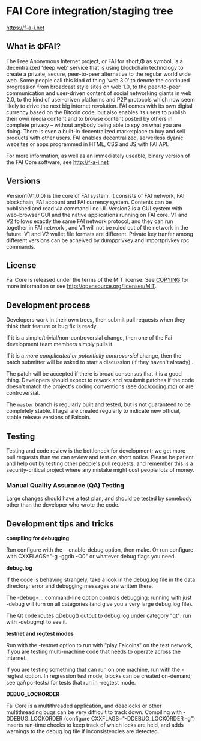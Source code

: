 FAI Core integration/staging tree
=====================================

https://f-a-i.net

What is ΦFAI?
----------------
The Free Anonymous Internet project, or FAI for short,Φ as symbol, is a decentralized ‘deep web’ service that is using blockchain technology to create a private, secure, peer-to-peer alternative to the regular world wide web.
 Some people call this kind of thing ‘web 3.0’ to denote the continued progression from broadcast style sites on web 1.0, to the peer-to-peer communication and user-driven content of social networking giants in web 2.0, to the kind of user-driven platforms and P2P protocols which now seem likely to drive the next big internet revolution. 
FAI comes with its own digital currency based on the Bitcoin code, but also enables its users to publish their own media content and to browse content posted by others in complete privacy – without anybody being able to spy on what you are doing. There is even a built-in decentralized marketplace to buy and sell products with other users.
FAI enables decentralized, serverless dyanic websites or apps programmed in HTML, CSS and JS with FAI API. 

For more information, as well as an immediately useable, binary version of
the FAI Core software, see http://f-a-i.net

Versions
----------
Version1(V1.0.0) is the core of FAI system. It consists of FAI network, FAI blockchain, FAI account and FAI currency system. Contents can be published and read via command line UI.
Version2 is a GUI system with web-browser GUI and the native applications running on FAI core.
V1 and V2 follows exactly the same FAI network protocol, and they can run together in FAI network ,  and V1 will not be ruled out of the network in the future.
V1 and V2 wallet file formats are different. Private key tranfer among different versions can be acheived by dumpprivkey and importprivkey rpc commands.


License
-------

Fai Core is released under the terms of the MIT license. See [COPYING](COPYING) for more
information or see http://opensource.org/licenses/MIT.

Development process
-------------------

Developers work in their own trees, then submit pull requests when they think
their feature or bug fix is ready.

If it is a simple/trivial/non-controversial change, then one of the Fai
development team members simply pulls it.

If it is a *more complicated or potentially controversial* change, then the patch
submitter will be asked to start a discussion (if they haven't already) .

The patch will be accepted if there is broad consensus that it is a good thing.
Developers should expect to rework and resubmit patches if the code doesn't
match the project's coding conventions (see [doc/coding.md](doc/coding.md)) or are
controversial.

The `master` branch is regularly built and tested, but is not guaranteed to be
completely stable. [Tags] are created
regularly to indicate new official, stable release versions of Faicoin.

Testing
-------

Testing and code review is the bottleneck for development; we get more pull
requests than we can review and test on short notice. Please be patient and help out by testing
other people's pull requests, and remember this is a security-critical project where any mistake might cost people lots of money.

### Manual Quality Assurance (QA) Testing

Large changes should have a test plan, and should be tested by somebody other
than the developer who wrote the code.


Development tips and tricks
---------------------------

**compiling for debugging**

Run configure with the --enable-debug option, then make. Or run configure with
CXXFLAGS="-g -ggdb -O0" or whatever debug flags you need.

**debug.log**

If the code is behaving strangely, take a look in the debug.log file in the data directory;
error and debugging messages are written there.

The -debug=... command-line option controls debugging; running with just -debug will turn
on all categories (and give you a very large debug.log file).

The Qt code routes qDebug() output to debug.log under category "qt": run with -debug=qt
to see it.

**testnet and regtest modes**

Run with the -testnet option to run with "play Faicoins" on the test network, if you
are testing multi-machine code that needs to operate across the internet.

If you are testing something that can run on one machine, run with the -regtest option.
In regression test mode, blocks can be created on-demand; see qa/rpc-tests/ for tests
that run in -regtest mode.

**DEBUG_LOCKORDER**

Fai Core is a multithreaded application, and deadlocks or other multithreading bugs
can be very difficult to track down. Compiling with -DDEBUG_LOCKORDER (configure
CXXFLAGS="-DDEBUG_LOCKORDER -g") inserts run-time checks to keep track of which locks
are held, and adds warnings to the debug.log file if inconsistencies are detected.